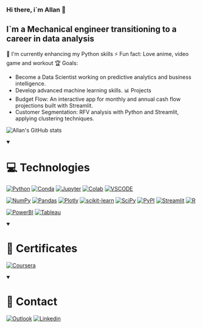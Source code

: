 ### Hi there, i`m Allan 👋
## I`m a Mechanical engineer transitioning to a career in data analysis

  🌱 I'm currently enhancing my Python skills
  ⚡ Fun fact: Love anime, video game and workout
  🏆 Goals:  
- Become a Data Scientist working on predictive analytics and business intelligence.  
- Develop advanced machine learning skills.
  📊 Projects
- Budget Flow: An interactive app for monthly and annual cash flow projections built with Streamlit.
- Customer Segmentation: RFV analysis with Python and Streamlit, applying clustering techniques.

![Allan's GitHub stats](https://github-readme-stats.vercel.app/api?username=seu-usuario&show_icons=true&theme=dark)


  <details open>
  <summary>
    <h1>💻 Technologies</h1>
  </summary>

[![Python](https://img.shields.io/badge/Python-FFD43B?logo=python&logoColor=blue)]()
[![Conda](https://img.shields.io/badge/conda-342B029.svg?logo=anaconda&logoColor=white)]()
[![Jupyter](https://img.shields.io/badge/Jupyter-F37626.svg?logo=Jupyter&logoColor=white)]()
[![Colab](https://img.shields.io/badge/Colab-F9AB00?logo=googlecolab&color=525252)]()
[![VSCODE](https://img.shields.io/badge/VSCode-0078D4?logo=visual%20studio%20code&logoColor=white)]()

[![NumPy](https://img.shields.io/badge/Numpy-777BB4?logo=numpy&logoColor=white)]()
[![Pandas](https://img.shields.io/badge/Pandas-2C2D72?logo=pandas&logoColor=white)]()
[![Plotly](https://img.shields.io/badge/Plotly-239120?logo=plotly&logoColor=white)]()
[![scikit-learn](https://img.shields.io/badge/scikit_learn-F7931E?logo=scikit-learn&logoColor=white)]()
[![SciPy](https://img.shields.io/badge/SciPy-654FF0?logo=SciPy&logoColor=white)]()
[![PyPI](https://img.shields.io/badge/pypi-3775A9?logo=pypi&logoColor=white)]()
[![Streamlit](https://img.shields.io/badge/Streamlit-FF4B4B?logo=Streamlit&logoColor=white)]()
[![R](https://img.shields.io/badge/R-276DC3?logo=r&logoColor=white)]()

[![PowerBI](https://img.shields.io/badge/PowerBI-F2C811?logo=Power%20BI&logoColor=white)]()
[![Tableau](https://img.shields.io/badge/Tableau-E97627?logo=Tableau&logoColor=white)]()




<details open>
  <summary><h1>📜 Certificates</h1></summary>

[![Coursera](https://img.shields.io/badge/Google%20Data%20Analytics-0056D2?logo=Coursera&logoColor=white)](https://www.coursera.org/account/accomplishments/specialization/certificate/37JRG36DEYD3)

<details open>
  <summary><h1>📩 Contact</h1></summary>

[![Outlook](https://img.shields.io/badge/santiagofallan@outlook.com-0078D4?logo=microsoft-outlook&logoColor=white)](mailto:santiagofallan@outlook.com)
[![Linkedin](https://img.shields.io/badge/Allan%20Santiago-0077B5?logo=linkedin&logoColor=white)](https://www.linkedin.com/in/allan-santiago/)



